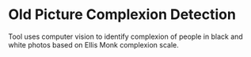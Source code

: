 # Old Picture Complexion Detection

Tool uses computer vision to identify complexion of people in black and white photos based on Ellis Monk complexion scale.  


